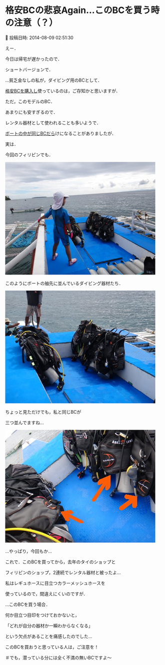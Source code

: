 # 格安BCの悲哀Again…このBCを買う時の注意（？）

📅 投稿日時: 2014-08-09 02:51:30

えー．


今日は帰宅が遅かったので．


ショートバージョンで．





…貧乏金なしの私が，ダイビング用のBCとして．


[格安BCを購入し](eb7b9c411e6dbfe23e183922fc3a41d9f.md)使っているのは，ご存知かと思いますが．





ただ，このモデルのBC．


あまりにも安すぎるので．


レンタル器材として使われることも多いようで．


[ボートの中が同じBCだら](e0f9ac745b2416780bc70f632cb91f626.md)けになることがありましたが．





実は．


今回のフィリピンでも．




![deac626eb7e197e53bd8d8b90c38780b.jpg](images/deac626eb7e197e53bd8d8b90c38780b.jpg)




このようにボートの舳先に並んでいるダイビング器材たち．




![8538e9a9931a94df70921a19d9ffdc52.jpg](images/8538e9a9931a94df70921a19d9ffdc52.jpg)




ちょっと見ただけでも，私と同じBCが


三つ並んでますね…




![c87381ff724a59eec57d343edab4737c.jpg](images/c87381ff724a59eec57d343edab4737c.jpg)







…やっぱり，今回もか…





これで．このBCを買ってから，去年のタイのショップと


フィリピンのショップ，2連続でレンタル器材と被ったよ…





私はレギュホースに目立つカラーメッシュホースを


使っているので，間違えにくいのですが．


…このBCを買う場合．


何か目立つ目印をつけておかないと，


「どれが自分の器材か一瞬わからなくなる」


という欠点があることを痛感したのでした…





このBCを買おうと思っている人は，ご注意を！





＃でも，潜っている分には全く不満の無いBCですよ～
